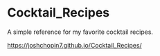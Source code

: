 # Cocktail_Recipes
A simple reference for my favorite cocktail recipes.

https://joshchopin7.github.io/Cocktail_Recipes/